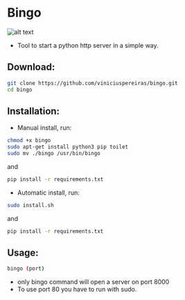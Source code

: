# Bingo
![alt text](https://github.com/viniciuspereiras/bingo/blob/main/bingo.jpg)

- Tool to start a python http server in a simple way.
## Download:
```bash
git clone https://github.com/viniciuspereiras/bingo.git
cd bingo
```
## Installation:
- Manual install, run:
```bash
chmod +x bingo
sudo apt-get install python3 pip toilet 
sudo mv ./bingo /usr/bin/bingo
```
and 
```bash
pip install -r requirements.txt
```
- Automatic install, run:
```bash
sudo install.sh
```
and 
```bash
pip install -r requirements.txt
```
## Usage:
```bash
bingo (port)  
```
- only bingo command will open a server on port 8000
- To use port 80 you have to run with sudo.
